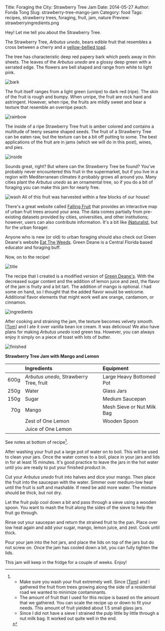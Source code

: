 Title: Foraging the City: Strawberry Tree Jam
Date: 2014-05-27
Author: Fonda Tong
Slug: strawberry-tree-mango-jam
Category: food
Tags: recipes, strawberry trees, foraging, fruit, jam, nature
Preview: strawberryingredients.png

Hey! Let me tell you about the Strawberry Tree.

The Strawberry Tree, *Arbutus unedo*, bears edible fruit that resembles a cross between a cherry and a [yellow-bellied toad](http://en.wikipedia.org/wiki/Yellow-bellied_toad).

The tree has characteristic deep red papery bark which peels away in thin sheets. The leaves of the *Arbutus unedo* are a glossy deep green with a serrated edge. The flowers are bell shaped and range from white to light pink.

![bark](images/strawberrybark.png "Papery bark")

The fruit itself ranges from a light green (unripe) to dark red (ripe). The skin of the fruit is rough and bumpy. When unripe, the fruit are rock hard and astringent. However, when ripe, the fruits are mildly sweet and bear a texture that resemble an overripe peach.

![rainbow](images/strawberryrainbow.png "Gradient of unripe to ripe")

The inside of a ripe Strawberry Tree fruit is amber colored and contains a multitude of teeny sesame shaped seeds. The fruit of a Strawberry Tree can be eaten raw, but the texture can be a bit off putting to some. The best applications of the fruit are in jams (which we will do in this post), wines, and pies.

![inside](images/strawberryinside.png "The inside of a Strawberry Tree fruit")

Sounds great, right? But where can the Strawberry Tree be found? You've probably never encountered this fruit in the supermarket, but if you live in a region with Mediterranean climates it probably grows all around you. Many cities plant the *Arbutus unedo* as an ornamental tree, so if you do a bit of foraging you can make this jam for nearly free.

![wash](images/strawberrywash.png)
All of this fruit was harvested within a few blocks of our house!

There's a great website called [Falling Fruit](http://fallingfruit.org/) that provides an interactive map of urban fruit trees around your area. The data comes partially from pre-existing datasets provided by cities, universities, and other institutions; however, users can also contribute information. It's a bit like [iNaturalist](http://www.inaturalist.org/), but for the urban forager.

Anyone who is new (or old) to urban foraging should also check out Green Deane's website [Eat The Weeds](http://www.eattheweeds.com/). Green Deane is a Central Florida based educator and foraging buff.

Now, on to the recipe!

![title](images/strawberrytitle.png)

The recipe that I created is a modified version of [Green Deane's](http://www.eattheweeds.com/the-strawberry-tree-curse-2/). With the decreased sugar content and the addition of lemon juice and zest, the flavor of the jam is fruity and a bit tart. The addition of mango is optional. I had some on hand, so I thought that the added flavor would be welcome. Additional flavor elements that might work well are orange, cardamom, or cinnamon.

![ingredients](images/strawberryingredients.png "I like food")

After cooking and straining the jam, the texture becomes velvety smooth. [[Tom](#)] and I ate it over vanilla bean ice cream. It was delicious! We also have plans for making *Arbutus unedo* iced green tea. However, you can always enjoy it simply on a piece of toast with lots of butter.

![finished](images/strawberryjam.png "The completed jam")

**Strawberry Tree Jam with Mango and Lemon**

|      | Ingredients                             | Equipment                  |
| ----:|:--------------------------------------- |:-------------------------- |
| 600g | *Arbutus unedo*, Strawberry Tree, fruit | Large Heavy Bottomed Pot   |
| 250g | Water                                   | Glass Jars                 |
| 150g | Sugar                                   | Medium Saucepan            |
|  70g | Mango                                   | Mesh Sieve or Nut Milk Bag |
|      | Zest of One Lemon                       | Wooden Spoon               |
|      | Juice of One Lemon                      |

See notes at bottom of recipe[^1].

After washing your fruit put a large pot of water on to boil. This will be used to clean your jars. Once the water comes to a boil, place in your jars and lids in for at least 15 minutes. It's good practice to leave the jars in the hot water until you are ready to put your finished product in.

Cut your *Arbutus unedo* fruit into halves and dice your mango. Then place the fruit into the saucepan with the water. Simmer over medium-low heat until the fruit is soft and mashable. If need be add more water. The mixture should be thick, but not dry.

Let the fruit pulp cool down a bit and pass through a sieve using a wooden spoon. You want to mash the fruit along the sides of the sieve to help the fruit go through.

Rinse out your saucepan and return the strained fruit to the pan. Place over low heat again and add your sugar, mango, lemon juice, and zest. Cook until thick.

Pour your jam into the hot jars, and place the lids on top of the jars but do not screw on. Once the jam has cooled down a bit, you can fully tighten the lids.

This jam will keep in the fridge for a couple of weeks. Enjoy!

[^1]:
    * Make sure you wash your fruit extremely well. Since [[Tom](#)] and I gathered the fruit from trees growing along the side of a residential road we wanted to minimize contaminants.
    * The amount of fruit that I used for this recipe is based on the amount that we gathered. You can scale the recipe up or down to fit your needs. This amount of fruit yielded about 1.5 small glass jars.
    * Since I did not have a sieve I strained the pulp little by little through a nut milk bag. It worked out quite well in the end.
